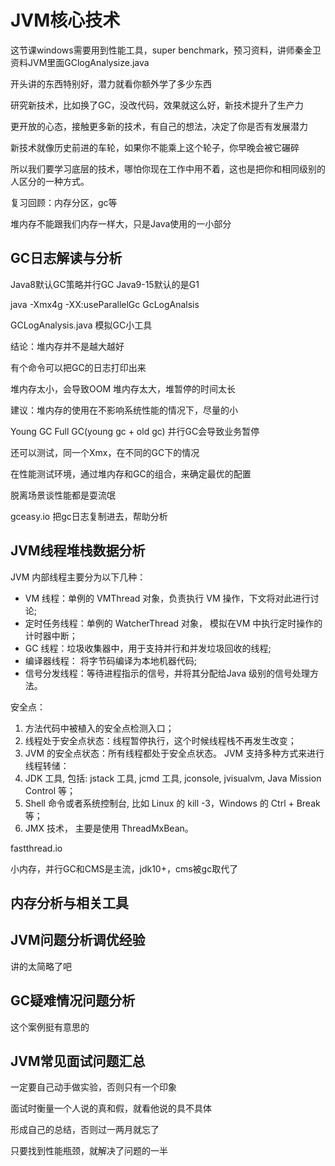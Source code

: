 # JVM核心技术

这节课windows需要用到性能工具，super benchmark，预习资料，讲师秦金卫资料JVM里面GClogAnalysize.java

开头讲的东西特别好，潜力就看你额外学了多少东西

研究新技术，比如换了GC，没改代码，效果就这么好，新技术提升了生产力

更开放的心态，接触更多新的技术，有自己的想法，决定了你是否有发展潜力

新技术就像历史前进的车轮，如果你不能乘上这个轮子，你早晚会被它碾碎

所以我们要学习底层的技术，哪怕你现在工作中用不着，这也是把你和相同级别的人区分的一种方式。

复习回顾：内存分区，gc等

堆内存不能跟我们内存一样大，只是Java使用的一小部分

## GC日志解读与分析

Java8默认GC策略并行GC
Java9-15默认的是G1

java -Xmx4g -XX:useParallelGc GcLogAnalsis

GCLogAnalysis.java 模拟GC小工具

结论：堆内存并不是越大越好

有个命令可以把GC的日志打印出来

堆内存太小，会导致OOM
堆内存太大，堆暂停的时间太长

建议：堆内存的使用在不影响系统性能的情况下，尽量的小

Young GC
Full GC(young gc + old gc)
并行GC会导致业务暂停

还可以测试，同一个Xmx，在不同的GC下的情况

在性能测试环境，通过堆内存和GC的组合，来确定最优的配置

脱离场景谈性能都是耍流氓

gceasy.io 把gc日志复制进去，帮助分析

## JVM线程堆栈数据分析

JVM 内部线程主要分为以下几种：
- VM 线程：单例的 VMThread 对象，负责执行 VM 操作，下文将对此进行讨论;
- 定时任务线程：单例的 WatcherThread 对象， 模拟在VM 中执行定时操作的计时器中断；
- GC 线程：垃圾收集器中，用于支持并行和并发垃圾回收的线程;
- 编译器线程： 将字节码编译为本地机器代码;
- 信号分发线程：等待进程指示的信号，并将其分配给Java 级别的信号处理方法。

安全点：
1. 方法代码中被植入的安全点检测入口；
2. 线程处于安全点状态：线程暂停执行，这个时候线程栈不再发生改变；
3. JVM 的安全点状态：所有线程都处于安全点状态。
JVM 支持多种方式来进行线程转储：
1. JDK 工具, 包括: jstack 工具, jcmd 工具, jconsole, jvisualvm, Java Mission Control 等；
2. Shell 命令或者系统控制台, 比如 Linux 的 kill -3，Windows 的 Ctrl + Break 等；
3. JMX 技术， 主要是使用 ThreadMxBean。

fastthread.io

小内存，并行GC和CMS是主流，jdk10+，cms被gc取代了

## 内存分析与相关工具

## JVM问题分析调优经验

讲的太简略了吧

## GC疑难情况问题分析

这个案例挺有意思的

## JVM常见面试问题汇总

一定要自己动手做实验，否则只有一个印象

面试时衡量一个人说的真和假，就看他说的具不具体

形成自己的总结，否则过一两月就忘了

只要找到性能瓶颈，就解决了问题的一半